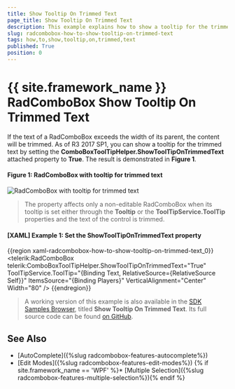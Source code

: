 ```yaml
---
title: Show Tooltip On Trimmed Text
page_title: Show Tooltip On Trimmed Text
description: This example explains how to show a tooltip for the trimmed text by setting the ComboBoxToolTipHelper.ShowToolTipOnTrimmedText attached property.
slug: radcombobox-how-to-show-tooltip-on-trimmed-text
tags: how,to,show,tooltip,on,trimmed,text
published: True
position: 0
---
```


# {{ site.framework_name }} RadComboBox Show Tooltip On Trimmed Text

If the text of a RadComboBox exceeds the width of its parent, the content will be trimmed. As of R3 2017 SP1, you can show a tooltip for the trimmed text by setting the **ComboBoxToolTipHelper.ShowToolTipOnTrimmedText** attached property to **True**. The result is demonstrated in **Figure 1**.

#### Figure 1: RadComboBox with tooltip for trimmed text

![RadComboBox with tooltip for trimmed text](images/ShowToolTipOnTrimmedText.png)

> The property affects only a non-editable RadComboBox when its tooltip is set either through the **Tooltip** or the **ToolTipService.ToolTip** properties and the text of the control is trimmed.

#### __[XAML] Example 1: Set the ShowToolTipOnTrimmedText property__

{{region xaml-radcombobox-how-to-show-tooltip-on-trimmed-text_0}}
	<telerik:RadComboBox telerik:ComboBoxToolTipHelper.ShowToolTipOnTrimmedText="True"
						ToolTipService.ToolTip="{Binding Text, RelativeSource={RelativeSource Self}}"
						ItemsSource="{Binding Players}"
						VerticalAlignment="Center"
						Width="80" />
{{endregion}}

>A working version of this example is also available in the [SDK Samples Browser](https://demos.telerik.com/xaml-sdkbrowser/), titled **Show Tooltip On Trimmed Text**. Its full source code can be found [on GitHub](https://github.com/telerik/xaml-sdk/tree/master/ComboBox/ShowToolTipOnTrimmedText).

## See Also

* [AutoComplete]({%slug radcombobox-features-autocomplete%})
* [Edit Modes]({%slug radcombobox-features-edit-modes%})
{% if site.framework_name == 'WPF' %}* [Multiple Selection]({%slug radcombobox-features-multiple-selection%}){% endif %}